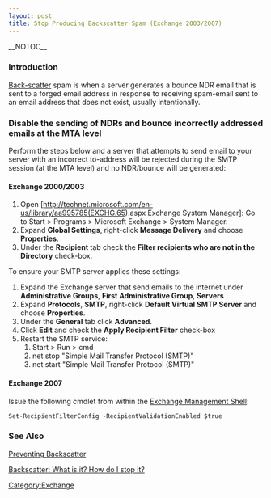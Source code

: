 ```yaml
---
layout: post 
title: Stop Producing Backscatter Spam (Exchange 2003/2007)
---
```


\_\_NOTOC\_\_

### Introduction

[Back-scatter](http://en.wikipedia.org/wiki/Backscatter_(e-mail)) spam
is when a server generates a bounce NDR email that is sent to a forged
email address in response to receiving spam-email sent to an email
address that does not exist, usually intentionally.

### Disable the sending of NDRs and bounce incorrectly addressed emails at the MTA level

Perform the steps below and a server that attempts to send email to your
server with an incorrect to-address will be rejected during the SMTP
session (at the MTA level) and no NDR/bounce will be generated:

#### Exchange 2000/2003

1.  Open
    \[<http://technet.microsoft.com/en-us/library/aa995785(EXCHG.65>).aspx
    Exchange System Manager\]: Go to Start \> Programs \> Microsoft
    Exchange \> System Manager.
2.  Expand **Global Settings**, right-click **Message Delivery** and
    choose **Properties**.
3.  Under the **Recipient** tab check the **Filter recipients who are
    not in the Directory** check-box.

To ensure your SMTP server applies these settings:

1.  Expand the Exchange server that send emails to the internet under
    **Administrative Groups**, **First Administrative Group**,
    **Servers**
2.  Expand **Protocols**, **SMTP**, right-click **Default Virtual SMTP
    Server** and choose **Properties**.
3.  Under the **General** tab click **Advanced**.
4.  Click **Edit** and check the **Apply Recipient Filter** check-box
5.  Restart the SMTP service:
    1.  Start \> Run \> cmd
    2.  net stop \"Simple Mail Transfer Protocol (SMTP)\"
    3.  net start \"Simple Mail Transfer Protocol (SMTP)\"

#### Exchange 2007

Issue the following cmdlet from within the [Exchange Management
Shell](http://technet.microsoft.com/en-us/library/bb123778.aspx):

    Set-RecipientFilterConfig -RecipientValidationEnabled $true

### See Also

[Preventing
Backscatter](http://spamlinks.net/prevent-secure-backscatter.htm)

[Backscatter: What is it? How do I stop
it?](http://www.spamresource.com/2007/02/backscatter-what-is-it-how-do-i-stop-it.html)

[Category:Exchange](Category:Exchange "wikilink")
